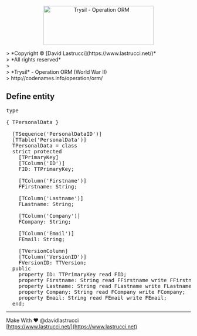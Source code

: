 <p align="center">
  <img width="300" height="107" src="https://github.com/davidlastrucci/Trysil/blob/master/Docs/Trysil.png" title="Trysil - Operation ORM">
</p>
> *Copyright © [David Lastrucci](https://www.lastrucci.net/)*<br>
> *All rights reserved*<br>
> <br>
> *Trysil* - Operation ORM (World War II)<br>
> http://codenames.info/operation/orm/

## Define entity
<pre>
type

{ TPersonalData }

  [TSequence('PersonalDataID')]
  [TTable('PersonalData')]
  TPersonalData = class
  strict protected
    [TPrimaryKey]
    [TColumn('ID')]
    FID: TTPrimaryKey;

    [TColumn('Firstname')]
    FFirstname: String;

    [TColumn('Lastname')]
    FLastname: String;

    [TColumn('Company')]
    FCompany: String;

    [TColumn('Email')]
    FEmail: String;

    [TVersionColumn]
    [TColumn('VersionID')]
    FVersionID: TTVersion;
  public
    property ID: TTPrimaryKey read FID;
    property Firstname: String read FFirstname write FFirstname;
    property Lastname: String read FLastname write FLastname;
    property Company: String read FCompany write FCompany;
    property Email: String read FEmail write FEmail;
  end;
</pre>

---

Make With ❤ @davidlastrucci<br>
[https://www.lastrucci.net/](https://www.lastrucci.net)
